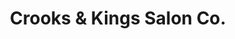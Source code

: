 ---
title: "Crooks & Kings Salon Co."
url: /woodinville/crooks-und-kings-salon-co/
shop: Friseur
---